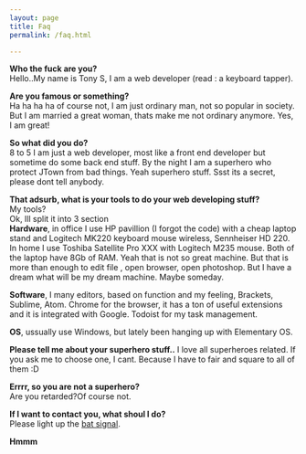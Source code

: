 ```yaml
---
layout: page
title: Faq
permalink: /faq.html

---
```

**Who the fuck are you?**  
Hello..My name is Tony S, I am a web developer (read : a keyboard tapper).

**Are you famous or something?**  
Ha ha ha ha of course not, I am just ordinary man, not so popular in society. But I am married a great woman, thats make me not ordinary anymore. Yes, I am great!

**So what did you do?**  
8 to 5 I am just a web developer, most like a front end developer but sometime do some back end stuff. By the night I am a superhero who protect JTown from bad things. Yeah superhero stuff. Ssst its a secret, please dont tell anybody.

**That adsurb, what is your tools to do your web developing stuff?**  
My tools?  
Ok, Ill split it into 3 section  
**Hardware**, in office I use HP pavillion (I forgot the code) with a cheap laptop stand and Logitech MK220 keyboard mouse wireless, Sennheiser HD 220. In home I use Toshiba Satellite Pro XXX with Logitech M235 mouse. Both of the laptop have 8Gb of RAM. Yeah that is not so great machine. But that is more than enough to edit file , open browser, open photoshop. But I have a dream what will be my dream machine. Maybe someday.

**Software**, I many editors, based on function and my feeling, Brackets, Sublime, Atom. Chrome for the browser, it has a ton of useful extensions and it is integrated with Google. Todoist for my task management.


**OS**, ussually use Windows, but lately been hanging up with Elementary OS.

**Please tell me about your superhero stuff..**
I love all superheroes related. If you ask me to choose one, I cant. Because I have to fair and square to all of them :D

**Errrr, so you are not a superhero?**  
Are you retarded?Of course not.

**If I want to contact you, what shoul I do?**  
Please light up the [bat signal](/bat-signal.html).

**Hmmm**
